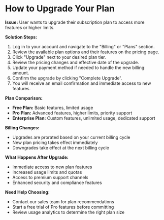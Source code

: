 # How to Upgrade Your Plan

**Issue:** User wants to upgrade their subscription plan to access more features or higher limits.

**Solution Steps:**

1. Log in to your account and navigate to the "Billing" or "Plans" section.
2. Review the available plan options and their features on the pricing page.
3. Click "Upgrade" next to your desired plan tier.
4. Review the pricing changes and effective date of the upgrade.
5. Update your payment method if needed to handle the new billing amount.
6. Confirm the upgrade by clicking "Complete Upgrade".
7. You will receive an email confirmation and immediate access to new features.

**Plan Comparison:**
* **Free Plan:** Basic features, limited usage
* **Pro Plan:** Advanced features, higher limits, priority support
* **Enterprise Plan:** Custom features, unlimited usage, dedicated support

**Billing Changes:**
* Upgrades are prorated based on your current billing cycle
* New plan pricing takes effect immediately
* Downgrades take effect at the next billing cycle

**What Happens After Upgrade:**
* Immediate access to new plan features
* Increased usage limits and quotas
* Access to premium support channels
* Enhanced security and compliance features

**Need Help Choosing:**
* Contact our sales team for plan recommendations
* Start a free trial of Pro features before committing
* Review usage analytics to determine the right plan size 